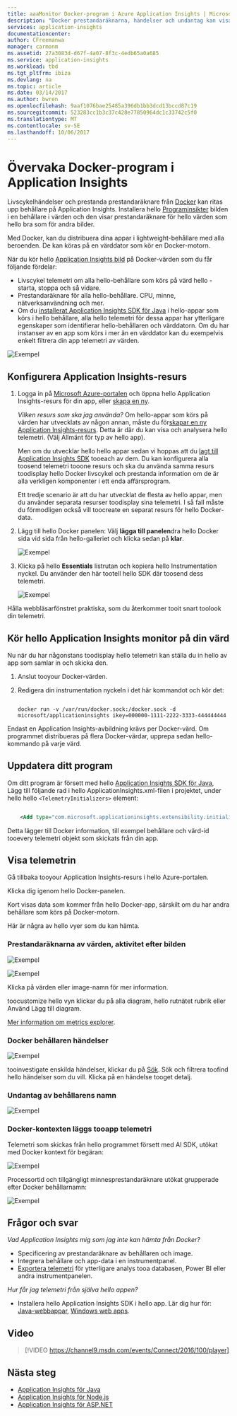 ```yaml
---
title: aaaMonitor Docker-program i Azure Application Insights | Microsoft Docs
description: "Docker prestandaräknarna, händelser och undantag kan visas i Application Insights, tillsammans med hello telemetri från hello av appar."
services: application-insights
documentationcenter: 
author: CFreemanwa
manager: carmonm
ms.assetid: 27a3083d-d67f-4a07-8f3c-4edb65a0a685
ms.service: application-insights
ms.workload: tbd
ms.tgt_pltfrm: ibiza
ms.devlang: na
ms.topic: article
ms.date: 03/14/2017
ms.author: bwren
ms.openlocfilehash: 9aaf1076bae25485a396db1bb3dcd13bccd87c19
ms.sourcegitcommit: 523283cc1b3c37c428e77850964dc1c33742c5f0
ms.translationtype: MT
ms.contentlocale: sv-SE
ms.lasthandoff: 10/06/2017
---
```

# <a name="monitor-docker-applications-in-application-insights"></a>Övervaka Docker-program i Application Insights
Livscykelhändelser och prestanda prestandaräknare från [Docker](https://www.docker.com/) kan ritas upp behållare på Application Insights. Installera hello [Programinsikter](app-insights-overview.md) bilden i en behållare i värden och den visar prestandaräknare för hello värden som hello bra som för andra bilder.

Med Docker, kan du distribuera dina appar i lightweight-behållare med alla beroenden. De kan köras på en värddator som kör en Docker-motorn.

När du kör hello [Application Insights bild](https://hub.docker.com/r/microsoft/applicationinsights/) på Docker-värden som du får följande fördelar:

* Livscykel telemetri om alla hello-behållare som körs på värd hello - starta, stoppa och så vidare.
* Prestandaräknare för alla hello-behållare. CPU, minne, nätverksanvändning och mer.
* Om du [installerat Application Insights SDK för Java](app-insights-java-live.md) i hello-appar som körs i hello behållare, alla hello telemetri för dessa appar har ytterligare egenskaper som identifierar hello-behållaren och värddatorn. Om du har instanser av en app som körs i mer än en värddator kan du exempelvis enkelt filtrera din app telemetri av värden.

![Exempel](./media/app-insights-docker/00.png)

## <a name="set-up-your-application-insights-resource"></a>Konfigurera Application Insights-resurs
1. Logga in på [Microsoft Azure-portalen](https://azure.com) och öppna hello Application Insights-resurs för din app, eller [skapa en ny](app-insights-create-new-resource.md). 
   
    *Vilken resurs som ska jag använda?* Om hello-appar som körs på värden har utvecklats av någon annan, måste du för[skapar en ny Application Insights-resurs](app-insights-create-new-resource.md). Detta är där du kan visa och analysera hello telemetri. (Välj Allmänt för typ av hello app).
   
    Men om du utvecklar hello hello appar sedan vi hoppas att du [lagt till Application Insights SDK](app-insights-java-live.md) tooeach av dem. Du kan konfigurera alla toosend telemetri tooone resurs och ska du använda samma resurs toodisplay hello Docker livscykel och prestanda information om de är alla verkligen komponenter i ett enda affärsprogram. 
   
    Ett tredje scenario är att du har utvecklat de flesta av hello appar, men du använder separata resurser toodisplay sina telemetri. I så fall måste du förmodligen också vill toocreate en separat resurs för hello Docker-data. 
2. Lägg till hello Docker panelen: Välj **lägga till panelen**dra hello Docker sida vid sida från hello-galleriet och klicka sedan på **klar**. 
   
    ![Exempel](./media/app-insights-docker/03.png)
3. Klicka på hello **Essentials** listrutan och kopiera hello Instrumentation nyckel. Du använder den här tootell hello SDK där toosend dess telemetri.

    ![Exempel](./media/app-insights-docker/02-props.png)

Hålla webbläsarfönstret praktiska, som du återkommer tooit snart toolook din telemetri.

## <a name="run-hello-application-insights-monitor-on-your-host"></a>Kör hello Application Insights monitor på din värd
Nu när du har någonstans toodisplay hello telemetri kan ställa du in hello av app som samlar in och skicka den.

1. Anslut tooyour Docker-värden. 
2. Redigera din instrumentation nyckeln i det här kommandot och kör det:
   
   ```
   
   docker run -v /var/run/docker.sock:/docker.sock -d microsoft/applicationinsights ikey=000000-1111-2222-3333-444444444
   ```

Endast en Application Insights-avbildning krävs per Docker-värd. Om programmet distribueras på flera Docker-värdar, upprepa sedan hello-kommando på varje värd.

## <a name="update-your-app"></a>Uppdatera ditt program
Om ditt program är försett med hello [Application Insights SDK för Java](app-insights-java-get-started.md), Lägg till följande rad i hello ApplicationInsights.xml-filen i projektet, under hello hello `<TelemetryInitializers>` element:

```xml

    <Add type="com.microsoft.applicationinsights.extensibility.initializer.docker.DockerContextInitializer"/> 
```

Detta lägger till Docker information, till exempel behållare och värd-id tooevery telemetri objekt som skickats från din app.

## <a name="view-your-telemetry"></a>Visa telemetrin
Gå tillbaka tooyour Application Insights-resurs i hello Azure-portalen.

Klicka dig igenom hello Docker-panelen.

Kort visas data som kommer från hello Docker-app, särskilt om du har andra behållare som körs på Docker-motorn.

Här är några av hello vyer som du kan hämta.

### <a name="perf-counters-by-host-activity-by-image"></a>Prestandaräknarna av värden, aktivitet efter bilden
![Exempel](./media/app-insights-docker/10.png)

![Exempel](./media/app-insights-docker/11.png)

Klicka på värden eller image-namn för mer information.

toocustomize hello vyn klickar du på alla diagram, hello rutnätet rubrik eller Använd Lägg till diagram. 

[Mer information om metrics explorer](app-insights-metrics-explorer.md).

### <a name="docker-container-events"></a>Docker behållaren händelser
![Exempel](./media/app-insights-docker/13.png)

tooinvestigate enskilda händelser, klickar du på [Sök](app-insights-diagnostic-search.md). Sök och filtrera toofind hello händelser som du vill. Klicka på en händelse tooget detalj.

### <a name="exceptions-by-container-name"></a>Undantag av behållarens namn
![Exempel](./media/app-insights-docker/14.png)

### <a name="docker-context-added-tooapp-telemetry"></a>Docker-kontexten läggs tooapp telemetri
Telemetri som skickas från hello programmet försett med AI SDK, utökat med Docker kontext för begäran:

![Exempel](./media/app-insights-docker/16.png)

Processortid och tillgängligt minnesprestandaräknare utökat grupperade efter Docker behållarnamn:

![Exempel](./media/app-insights-docker/15.png)

## <a name="q--a"></a>Frågor och svar
*Vad Application Insights mig som jag inte kan hämta från Docker?*

* Specificering av prestandaräknare av behållaren och image.
* Integrera behållare och app-data i en instrumentpanel.
* [Exportera telemetri](app-insights-export-telemetry.md) för ytterligare analys tooa databasen, Power BI eller andra instrumentpanelen.

*Hur får jag telemetri från själva hello appen?*

* Installera hello Application Insights SDK i hello app. Lär dig hur för: [Java-webbappar](app-insights-java-get-started.md), [Windows web apps](app-insights-asp-net.md).

## <a name="video"></a>Video

> [!VIDEO https://channel9.msdn.com/events/Connect/2016/100/player]

## <a name="next-steps"></a>Nästa steg

* [Application Insights för Java](app-insights-java-get-started.md)
* [Application Insights för Node.js](app-insights-nodejs.md)
* [Application Insights för ASP.NET](app-insights-asp-net.md)
